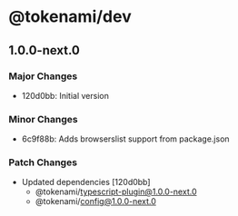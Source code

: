 # @tokenami/dev

## 1.0.0-next.0

### Major Changes

- 120d0bb: Initial version

### Minor Changes

- 6c9f88b: Adds browserslist support from package.json

### Patch Changes

- Updated dependencies [120d0bb]
  - @tokenami/typescript-plugin@1.0.0-next.0
  - @tokenami/config@1.0.0-next.0

